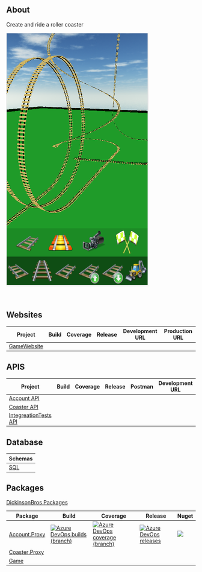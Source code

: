 <h2>About</h2>
Create and ride a roller coaster

![Alt text](https://raw.githubusercontent.com/msdickinson/RollerCoaster/master/Tracks.png)

<br/>

<h2>Websites</h2>

| Project  | Build | Coverage | Release | Development URL | Production URL |
| ------------- | ------------- | ------------- | ------------- | ------------- |------------- |
| [GameWebsite](https://github.com/msdickinson/RollerCoaster.Game)   |  |  |  |  |  |  |

<h2>APIS</h2>

| Project  | Build | Coverage | Release | Postman | Development URL | Production URL |
| ------------- | ------------- | ------------- | ------------- | ------------- | ------------- |------------- |
| [Account API](https://github.com/msdickinson/RollerCoaster.Account.API) |  |  |  |  |  |  |
| [Coaster API](https://github.com/msdickinson/RollerCoaster.Coaster.API)   |  |  |  |  |  |  |  |
| [IntegreationTests API](https://github.com/msdickinson/RollerCoaster.IntegrationTests.API)   |  |  |  |  |   |   |

<h2>Database</h2>

| Schemas |
| ------------- |
| [SQL](https://github.com/msdickinson/RollerCoaster.SQL) |

<h2>Packages</h2>

 [DickinsonBros Packages](https://github.com/msdickinson/DickinsonBros)

| Package  | Build | Coverage | Release | Nuget |
| ------------- | ------------- | ------------- | ------------- | ------------- |
| [Account.Proxy](https://github.com/msdickinson/RollerCoaster.Account.Proxy) |<a href="https://dev.azure.com/marksamdickinson/rollercoaster/_build/latest?definitionId=78&amp;branchName=master"> <img alt="Azure DevOps builds (branch)" src="https://img.shields.io/azure-devops/build/marksamdickinson/rollercoaster/78/master"> </a>| <a href="https://dev.azure.com/marksamdickinson/rollercoaster/_build/latest?definitionId=78&amp;branchName=master"> <img alt="Azure DevOps coverage (branch)" src="https://img.shields.io/azure-devops/coverage/marksamdickinson/rollercoaster/78/master"> </a>|<a href="https://dev.azure.com/marksamdickinson/rollercoaster/_release?_a=releases&view=mine&definitionId=1"> <img alt="Azure DevOps releases" src="https://img.shields.io/azure-devops/release/marksamdickinson/b03f3ce8-c619-424d-a382-2fe249467527/1/1"> </a>|<a href="https://www.nuget.org/packages/RollerCoaster.Account.Proxy/"><img src="https://img.shields.io/nuget/v/RollerCoaster.Account.Proxy"></a>|
| [Coaster.Proxy](https://github.com/msdickinson/RollerCoaster.Coaster.Proxy)   |  |  |  |  |
| [Game](https://github.com/msdickinson/RollerCoaster.Game)   |  |  |  |  |
